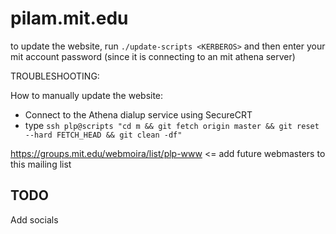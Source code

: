 pilam.mit.edu
=============

to update the website, run `./update-scripts <KERBEROS>`
   and then enter your mit account password
   (since it is connecting to an mit athena server)

TROUBLESHOOTING:

How to manually update the website:
- Connect to the Athena dialup service using SecureCRT
- type `ssh plp@scripts "cd m && git fetch origin master && git reset --hard FETCH_HEAD && git clean -df"`

https://groups.mit.edu/webmoira/list/plp-www <= add future webmasters to this mailing list


TODO
----

Add socials
